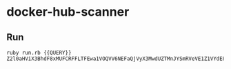 # docker-hub-scanner

## Run

```
ruby run.rb {{QUERY}} Z2l0aHViX3BhdF8xMUFCRFFLTFEwa1VOQVV6NEFaQjVyX3MwdUZTMnJYSmRVeVE1Z1VYdE83N3BvOVVKVVVIMjdMUDhYYmd6N056TzBJQlY0S0FLWm15czlnRXNUCg==
``` 

